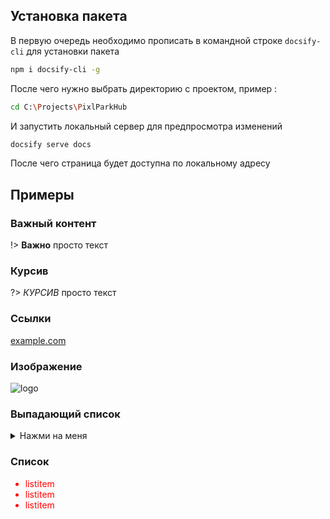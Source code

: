 ﻿## Установка пакета

В первую очередь необходимо прописать в командной строке `docsify-cli` для установки пакета
```bash
npm i docsify-cli -g
```
После чего нужно выбрать директорию с проектом, пример :
```bash
cd C:\Projects\PixlParkHub
```
И запустить локальный сервер для предпросмотра изменений
```bash
docsify serve docs
```
После чего страница будет доступна по локальному адресу


## Примеры
 
### Важный контент
!> **Важно** просто текст

### Курсив
?> _КУРСИВ_ просто текст

### Ссылки
[example.com](https://example.com/ ':crossorgin')

### Изображение
![logo](https://docsify.js.org/_media/icon.svg ':size=10%')

### Выпадающий список
<details>
<summary>Нажми на меня</summary>

- Abc
- Abc

</details>

### Список

<div style='color: red'>

- listitem
- listitem
- listitem

</div>
